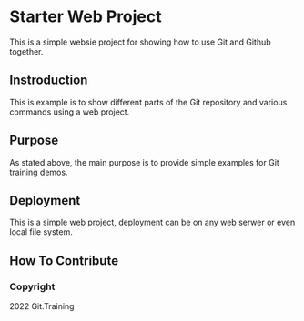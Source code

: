 # Starter Web Project

This is a simple websie project for showing how to use Git and Github together.

## Instroduction

This is example is to show different parts of the Git repository and various commands using a web project.

## Purpose

As stated above, the main purpose is to provide simple examples for Git training demos.

## Deployment

This is a simple web project, deployment can be on any web serwer or even local file system.

## How To Contribute

### Copyright

2022 Git.Training